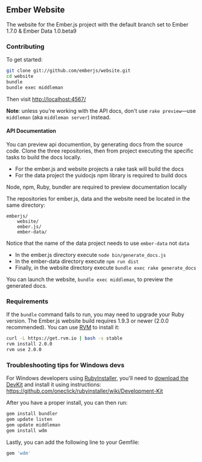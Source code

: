 ## Ember Website

The website for the Ember.js project with the default branch set to Ember 1.7.0 & Ember Data 1.0.beta9

### Contributing

To get started:

``` sh
git clone git://github.com/emberjs/website.git
cd website
bundle
bundle exec middleman
```

Then visit [http://localhost:4567/](http://localhost:4567/)

**Note**: unless you're working with the API docs, don't use `rake preview`—use `middleman` (aka `middleman server`) instead.

#### API Documentation

You can preview api documention, by generating docs from the source code.
Clone the three repositories, then from project executing the specific
tasks to build the docs locally. 

* For the ember.js and website projects a rake task will build the docs
* For the data project the yuidocjs npm library is required to build docs

Node, npm, Ruby, bundler are required to preview documentation locally

The repositories for ember.js, data and the website need be located in
the same directory:

    emberjs/
        website/
        ember.js/
        ember-data/

Notice that the name of the data project needs to use `ember-data` not `data`

* In the ember.js directory execute `node bin/generate_docs.js`
* In the ember-data directory execute `npm run dist`
* Finally, in the website directory execute `bundle exec rake generate_docs`

You can launch the website, `bundle exec middleman`, to preview the generated docs.


### Requirements

If the `bundle` command fails to run, you may need to upgrade your Ruby version. The Ember.js website build requires 1.9.3 or newer (2.0.0 recommended). You can use [RVM](https://rvm.io/) to install it:

``` sh
curl -L https://get.rvm.io | bash -s stable
rvm install 2.0.0
rvm use 2.0.0
```

### Troubleshooting tips for Windows devs

For Windows developers using [RubyInstaller](http://rubyinstaller.org/), you'll need to [download the DevKit](http://rubyinstaller.org/downloads) and install it using instructions:
https://github.com/oneclick/rubyinstaller/wiki/Development-Kit

After you have a proper install, you can then run:
``` sh
gem install bundler
gem update listen
gem update middleman
gem install wdm
```

Lastly, you can add the following line to your Gemfile:
``` sh
gem 'wdm'
```
